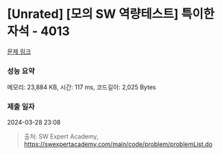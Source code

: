 # [Unrated] [모의 SW 역량테스트] 특이한 자석 - 4013 

[문제 링크](https://swexpertacademy.com/main/code/problem/problemDetail.do?contestProbId=AWIeV9sKkcoDFAVH) 

### 성능 요약

메모리: 23,884 KB, 시간: 117 ms, 코드길이: 2,025 Bytes

### 제출 일자

2024-03-28 23:08



> 출처: SW Expert Academy, https://swexpertacademy.com/main/code/problem/problemList.do